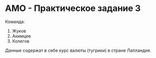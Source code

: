 # АМО - Практическое задание 3

Команда:
 1. Жуков
 2. Акимцев
 3. Колегов

Данные содержат в себе курс валюты (тугрики) в стране Лапландия. 
